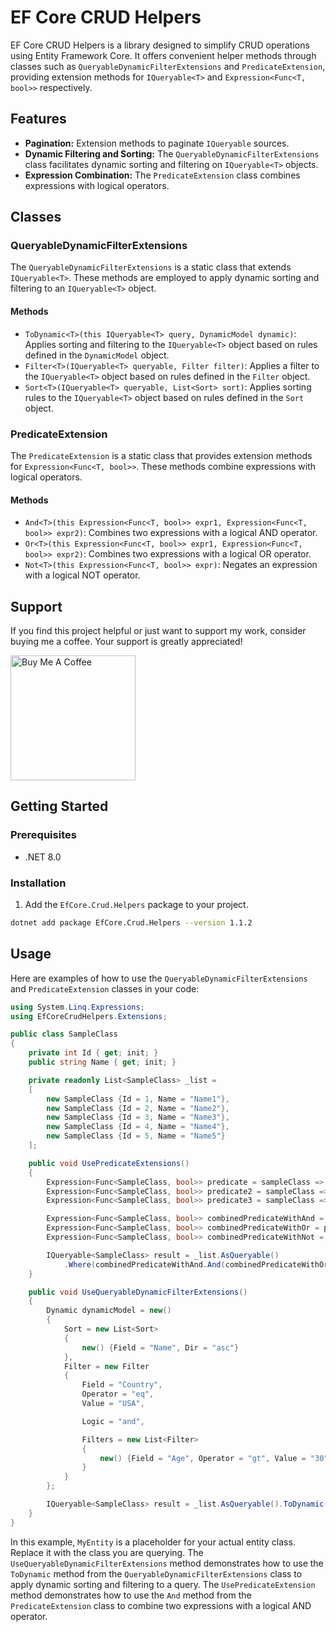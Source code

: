 # EF Core CRUD Helpers

EF Core CRUD Helpers is a library designed to simplify CRUD operations using Entity Framework Core. It offers convenient helper methods through classes such as `QueryableDynamicFilterExtensions` and `PredicateExtension`, providing extension methods for `IQueryable<T>` and `Expression<Func<T, bool>>` respectively.

## Features

- **Pagination:** Extension methods to paginate `IQueryable` sources.
- **Dynamic Filtering and Sorting:** The `QueryableDynamicFilterExtensions` class facilitates dynamic sorting and filtering on `IQueryable<T>` objects.
- **Expression Combination:** The `PredicateExtension` class combines expressions with logical operators.

## Classes

### QueryableDynamicFilterExtensions

The `QueryableDynamicFilterExtensions` is a static class that extends `IQueryable<T>`. These methods are employed to apply dynamic sorting and filtering to an `IQueryable<T>` object.

#### Methods

- `ToDynamic<T>(this IQueryable<T> query, DynamicModel dynamic)`: Applies sorting and filtering to the `IQueryable<T>` object based on rules defined in the `DynamicModel` object.
- `Filter<T>(IQueryable<T> queryable, Filter filter)`: Applies a filter to the `IQueryable<T>` object based on rules defined in the `Filter` object.
- `Sort<T>(IQueryable<T> queryable, List<Sort> sort)`: Applies sorting rules to the `IQueryable<T>` object based on rules defined in the `Sort` object.

### PredicateExtension

The `PredicateExtension` is a static class that provides extension methods for `Expression<Func<T, bool>>`. These methods combine expressions with logical operators.

#### Methods

- `And<T>(this Expression<Func<T, bool>> expr1, Expression<Func<T, bool>> expr2)`: Combines two expressions with a logical AND operator.
- `Or<T>(this Expression<Func<T, bool>> expr1, Expression<Func<T, bool>> expr2)`: Combines two expressions with a logical OR operator.
- `Not<T>(this Expression<Func<T, bool>> expr)`: Negates an expression with a logical NOT operator.

## Support
If you find this project helpful or just want to support my work, consider buying me a coffee. Your support is greatly appreciated!

<a href="https://www.buymeacoffee.com/hasanhasanbayli" target="_blank"><img src="https://cdn.buymeacoffee.com/buttons/default-orange.png" alt="Buy Me A Coffee" width="200"  ></a>

## Getting Started

### Prerequisites

- .NET 8.0

### Installation

1. Add the `EfCore.Crud.Helpers` package to your project.

```bash
dotnet add package EfCore.Crud.Helpers --version 1.1.2
```

## Usage

Here are examples of how to use the `QueryableDynamicFilterExtensions` and `PredicateExtension` classes in your code:

```csharp
using System.Linq.Expressions;
using EfCoreCrudHelpers.Extensions;

public class SampleClass
{
    private int Id { get; init; }
    public string Name { get; init; }

    private readonly List<SampleClass> _list =
    [
        new SampleClass {Id = 1, Name = "Name1"},
        new SampleClass {Id = 2, Name = "Name2"},
        new SampleClass {Id = 3, Name = "Name3"},
        new SampleClass {Id = 4, Name = "Name4"},
        new SampleClass {Id = 5, Name = "Name5"}
    ];

    public void UsePredicateExtensions()
    {
        Expression<Func<SampleClass, bool>> predicate = sampleClass => sampleClass.Id == 1;
        Expression<Func<SampleClass, bool>> predicate2 = sampleClass => sampleClass.Id == 2;
        Expression<Func<SampleClass, bool>> predicate3 = sampleClass => sampleClass.Id == 3;

        Expression<Func<SampleClass, bool>> combinedPredicateWithAnd = predicate.And(predicate2);
        Expression<Func<SampleClass, bool>> combinedPredicateWithOr = predicate.Or(predicate2);
        Expression<Func<SampleClass, bool>> combinedPredicateWithNot = predicate3.Not();

        IQueryable<SampleClass> result = _list.AsQueryable()
            .Where(combinedPredicateWithAnd.And(combinedPredicateWithOr).Or(combinedPredicateWithNot));
    }

    public void UseQueryableDynamicFilterExtensions()
    {
        Dynamic dynamicModel = new()
        {
            Sort = new List<Sort>
            {
                new() {Field = "Name", Dir = "asc"}
            },
            Filter = new Filter
            {
                Field = "Country",
                Operator = "eq",
                Value = "USA",

                Logic = "and",

                Filters = new List<Filter>
                {
                    new() {Field = "Age", Operator = "gt", Value = "30"}
                }
            }
        };

        IQueryable<SampleClass> result = _list.AsQueryable().ToDynamic(dynamicModel);
    }
}
```

In this example, `MyEntity` is a placeholder for your actual entity class. Replace it with the class you are querying. The `UseQueryableDynamicFilterExtensions` method demonstrates how to use the `ToDynamic` method from the `QueryableDynamicFilterExtensions` class to apply dynamic sorting and filtering to a query. The `UsePredicateExtension` method demonstrates how to use the `And` method from the `PredicateExtension` class to combine two expressions with a logical AND operator.